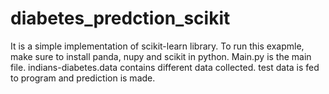 # diabetes_predction_scikit

It is a simple implementation of scikit-learn library. 
To run this exapmle, make sure to install panda, nupy and scikit in python.
Main.py is the main file. indians-diabetes.data contains different data collected.
test data is fed to program and prediction is made.
